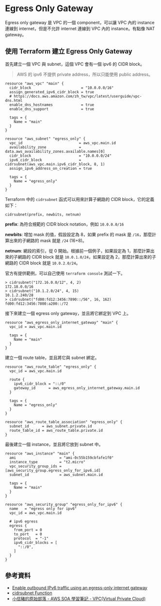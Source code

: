 # Egress Only Gateway

Egress only gateway 是 VPC 的一個 component，可以讓 VPC 內的 instance 連線到 internet，但是不允許 internet 連線到 VPC 內的 instance。有點像 NAT gateway。

## 使用 Terraform 建立 Egress Only Gateway

首先建立一個 VPC 與 subnet，這個 VPC 會有一個 ipv6 的 CIDR block。

> AWS 的 ipv6 不提供 private address，所以只能使用 public address。

```hcl
resource "aws_vpc" "main" {
  cidr_block                       = "10.0.0.0/16"
  assign_generated_ipv6_cidr_block = true
  # https://docs.aws.amazon.com/zh_tw/vpc/latest/userguide/vpc-dns.html
  enable_dns_hostnames             = true
  enable_dns_support               = true

  tags = {
    Name = "main"
  }
}

resource "aws_subnet" "egress_only" {
  vpc_id                          = aws_vpc.main.id
  availability_zone               = data.aws_availability_zones.available.names[0]
  cidr_block                      = "10.0.0.0/24"
  ipv6_cidr_block                 = cidrsubnet(aws_vpc.main.ipv6_cidr_block, 8, 1)
  assign_ipv6_address_on_creation = true

  tags = {
    Name = "egress_only"
  }
}
```

Terraform 中的 `cidrsubnet` 函式可以用來計算子網路的 CIDR block，它的定義如下：

```hcl
cidrsubnet(prefix, newbits, netnum)
```

**prefix**: 為符合規範的 CIDR block notation，例如 `10.0.0.0/16`

**newbits**: 增加 mask 的值，假設設定為 8，如果 prefix 的 mask 是 `/16`，那麼計算出來的子網路的 mask 就是 `/24` (16+8)。

**netnum**: 網段的索引，從 0 開始。根據前一個例子，如果設定為 1，那麼計算出來的子網路的 CIDR block 就是 `10.0.1.0/24`，如果設定為 2，那麼計算出來的子網路的 CIDR block 就是 `10.0.2.0/24`。

官方有提供範例，可以自己使用 `terraform console` 測試一下。

```shell
> cidrsubnet("172.16.0.0/12", 4, 2)
172.18.0.0/16
> cidrsubnet("10.1.2.0/24", 4, 15)
10.1.2.240/28
> cidrsubnet("fd00:fd12:3456:7890::/56", 16, 162)
fd00:fd12:3456:7800:a200::/72
```

接下來建立一個 egress only gateway，並且將它綁定到 VPC 上。

```hcl
resource "aws_egress_only_internet_gateway" "main" {
  vpc_id = aws_vpc.main.id

  tags = {
    Name = "main"
  }
}
```

建立一個 route table，並且將它與 subnet 綁定。

```hcl
resource "aws_route_table" "egress_only" {
  vpc_id = aws_vpc.main.id

  route {
    ipv6_cidr_block = "::/0"
    gateway_id      = aws_egress_only_internet_gateway.main.id
  }

  tags = {
    Name = "egress_only"
  }
}

resource "aws_route_table_association" "egress_only" {
  subnet_id      = aws_subnet.private.id
  route_table_id = aws_route_table.private.id
}
```

最後建立一個 instance，並且將它放到 subnet 中。

```hcl
resource "aws_instance" "main" {
  ami                    = "ami-0c55b159cbfafe1f0"
  instance_type          = "t2.micro"
  vpc_security_group_ids = [aws_security_group.egress_only_for_ipv6.id]
  subnet_id              = aws_subnet.main.id

  tags = {
    Name = "main"
  }
}

resource "aws_security_group" "egress_only_for_ipv6" {
  name   = "egress only for ipv6"
  vpc_id = aws_vpc.main.id

  # ipv6 egress
  egress {
    from_port = 0
    to_port   = 0
    protocol  = "-1"
    ipv6_cidr_blocks = [
      "::/0",
    ]
  }
}
```

## 參考資料

- [Enable outbound IPv6 traffic using an egress-only internet gateway](https://docs.aws.amazon.com/vpc/latest/userguide/egress-only-internet-gateway.html)
- [cidrsubnet Function](https://developer.hashicorp.com/terraform/language/functions/cidrsubnet)
- [小信豬的原始部落 - AWS SOA 學習筆記 - VPC(Virtual Private Cloud)](https://godleon.github.io/blog/AWS/AWS-SOA-VPC/)
